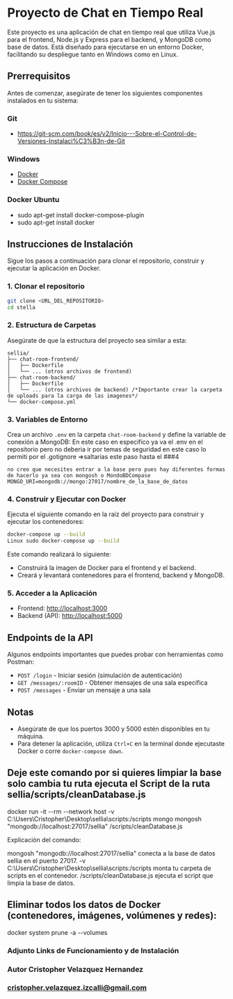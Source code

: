 # Proyecto de Chat en Tiempo Real

Este proyecto es una aplicación de chat en tiempo real que utiliza Vue.js para el frontend, Node.js y Express para el backend, y MongoDB como base de datos. Está diseñado para ejecutarse en un entorno Docker, facilitando su despliegue tanto en Windows como en Linux.

## Prerrequisitos

Antes de comenzar, asegúrate de tener los siguientes componentes instalados en tu sistema:

### Git
- https://git-scm.com/book/es/v2/Inicio---Sobre-el-Control-de-Versiones-Instalaci%C3%B3n-de-Git
### Windows
- [Docker](https://www.docker.com/get-started)
- [Docker Compose](https://docs.docker.com/compose/install/)


### Docker Ubuntu
- sudo apt-get install docker-compose-plugin
- sudo apt-get install docker

## Instrucciones de Instalación

Sigue los pasos a continuación para clonar el repositorio, construir y ejecutar la aplicación en Docker.

### 1. Clonar el repositorio

```bash
git clone <URL_DEL_REPOSITORIO>
cd stella
```

### 2. Estructura de Carpetas

Asegúrate de que la estructura del proyecto sea similar a esta:

```
sellia/
├── chat-room-frontend/
│   ├── Dockerfile
│   └── ... (otros archivos de frontend)
├── chat-room-backend/
│   ├── Dockerfile
│   └── ... (otros archivos de backend) /*Importante crear la carpeta de uploads para la carga de las imagenes*/
└── docker-compose.yml
```

### 3. Variables de Entorno

Crea un archivo `.env` en la carpeta `chat-room-backend` y define la variable de conexión a MongoDB:
En este caso en especifico ya va el .env en el repositorio pero no deberia ir por temas de seguridad en este caso lo permiti por el .gotignore
=>saltarias este paso hasta el ###4

```
no creo que necesites entrar a la base pero pues hay diferentes formas de hacerlo ya sea con mongosh o MondoBDCompase
MONGO_URI=mongodb://mongo:27017/nombre_de_la_base_de_datos
```

### 4. Construir y Ejecutar con Docker

Ejecuta el siguiente comando en la raíz del proyecto para construir y ejecutar los contenedores:

```bash
docker-compose up --build
Linux sudo docker-compose up --build
```

Este comando realizará lo siguiente:

- Construirá la imagen de Docker para el frontend y el backend.
- Creará y levantará contenedores para el frontend, backend y MongoDB.

### 5. Acceder a la Aplicación

- Frontend: [http://localhost:3000](http://localhost:3000)
- Backend (API): [http://localhost:5000](http://localhost:5000)

## Endpoints de la API

Algunos endpoints importantes que puedes probar con herramientas como Postman:

- `POST /login` - Iniciar sesión (simulación de autenticación)
- `GET /messages/:roomID` - Obtener mensajes de una sala específica
- `POST /messages` - Enviar un mensaje a una sala

## Notas

- Asegúrate de que los puertos 3000 y 5000 estén disponibles en tu máquina.
- Para detener la aplicación, utiliza `Ctrl+C` en la terminal donde ejecutaste Docker o corre `docker-compose down`.

## Deje este comando por si quieres limpiar la base solo cambia tu ruta ejecuta el  Script de la ruta sellia/scripts/cleanDatabase.js

docker run -it --rm --network host -v C:\Users\Cristopher\Desktop\sellia\scripts:/scripts mongo mongosh "mongodb://localhost:27017/sellia" /scripts/cleanDatabase.js

Explicación del comando:

mongosh "mongodb://localhost:27017/sellia" conecta a la base de datos sellia en el puerto 27017.
-v C:\Users\Cristopher\Desktop\sellia\scripts:/scripts monta tu carpeta de scripts en el contenedor.
/scripts/cleanDatabase.js ejecuta el script que limpia la base de datos.

## Eliminar todos los datos de Docker (contenedores, imágenes, volúmenes y redes):
docker system prune -a --volumes


### Adjunto Links de Funcionamiento y de Instalación



### Autor Cristopher Velazquez Hernandez
### cristopher.velazquez.izcalli@gmail.com 
